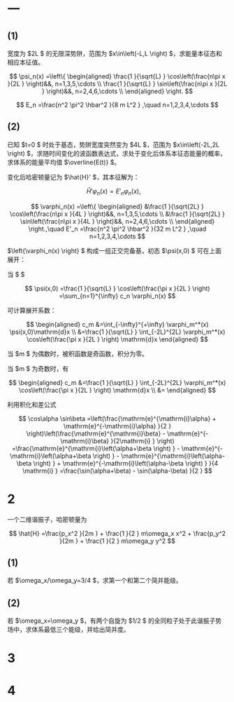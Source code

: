 # 一

## (1)

宽度为 $2L $ 的无限深势阱，范围为 $x\in\left(-L,L \right) $，求能量本征态和相应本征值。

$$
\psi_n(x)
=\left\{
\begin{aligned}
\frac{1 }{\sqrt{L} } \cos\left(\frac{n\pi x }{2L }  \right)&&, n=1,3,5,\cdots \\
\frac{1 }{\sqrt{L} } \sin\left(\frac{n\pi x }{2L }  \right)&&, n=2,4,6,\cdots \\
\end{aligned}
\right.
$$

$$
E_n
=\frac{n^2 \pi^2 \hbar^2 }{8 m L^2 } ,\quad n=1,2,3,4,\cdots
$$

## (2)

已知 $t=0 $ 时处于基态，势阱宽度突然变为 $4L $，范围为 $x\in\left(-2L,2L \right) $，求随时间变化的波函数表达式，求处于变化后体系本征态能量的概率，求体系的能量平均值 $\overline{E(t)} $。

变化后哈密顿量记为 $\hat{H}' $，其本征解为：

$$
\hat{H}' \varphi_n(x)
=E'_n \varphi_n(x),\quad
$$

$$
\varphi_n(x)
=\left\{
\begin{aligned}
&\frac{1 }{\sqrt{2L} } \cos\left(\frac{n\pi x }{4L }  \right)&&, n=1,3,5,\cdots \\
&\frac{1 }{\sqrt{2L} } \sin\left(\frac{n\pi x }{4L }  \right)&&, n=2,4,6,\cdots \\
\end{aligned}
\right.,\quad
E'_n
=\frac{n^2 \pi^2 \hbar^2 }{32 m L^2 } ,\quad n=1,2,3,4,\cdots
$$

$\left\{\varphi_n(x) \right\} $ 构成一组正交完备基，初态 $\psi(x,0) $ 可在上面展开：

当 $ $

$$
\psi(x,0)
=\frac{1 }{\sqrt{L} } \cos\left(\frac{\pi x }{2L }  \right)
=\sum_{n=1}^{\infty} c_n \varphi_n(x)
$$

可计算展开系数：

$$
\begin{aligned}
c_m
&=\int_{-\infty}^{+\infty} \varphi_m^*(x) \psi(x,0)\mathrm{d}x \\
&=\frac{1 }{\sqrt{L} } \int_{-2L}^{2L} \varphi_m^*(x) \cos\left(\frac{\pi x }{2L }  \right) \mathrm{d}x
\end{aligned}
$$

当 $m $ 为偶数时，被积函数是奇函数，积分为零。

当 $m $ 为奇数时，有

$$
\begin{aligned}
c_m
&=\frac{1 }{\sqrt{L} } \int_{-2L}^{2L} \varphi_m^*(x) \cos\left(\frac{\pi x }{2L }  \right) \mathrm{d}x \\
&=
\end{aligned}
$$

利用积化和差公式

$$
\cos\alpha \sin\beta
=\left(\frac{\mathrm{e}^{\mathrm{i}\alpha} + \mathrm{e}^{-\mathrm{i}\alpha} }{2 }  \right)\left(\frac{\mathrm{e}^{\mathrm{i}\beta} - \mathrm{e}^{-\mathrm{i}\beta} }{2\mathrm{i} } \right)
=\frac{\mathrm{e}^{\mathrm{i}\left(\alpha+\beta \right) } - \mathrm{e}^{-\mathrm{i}\left(\alpha+\beta \right) } - \mathrm{e}^{\mathrm{i}\left(\alpha-\beta \right) } + \mathrm{e}^{-\mathrm{i}\left(\alpha-\beta \right) } }{4 \mathrm{i} } 
=\frac{\sin(\alpha+\beta) - \sin(\alpha-\beta) }{2 } 
$$

# 2

一个二维谐振子，哈密顿量为

$$
\hat{H}
=\frac{p_x^2 }{2m } + \frac{1 }{2 } m\omega_x x^2 + \frac{p_y^2 }{2m } + \frac{1 }{2 } m\omega_y y^2
$$

## (1)

若 $\omega_x/\omega_y=3/4 $，求第一个和第二个简并能级。

## (2)

若 $\omega_x=\omega_y $，有两个自旋为 $1/2 $ 的全同粒子处于此谐振子势场中，求体系最低三个能级，并给出简并度。

# 3

# 4



